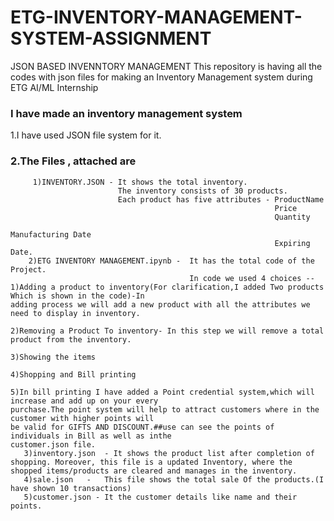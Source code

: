 # ETG-INVENTORY-MANAGEMENT-SYSTEM-ASSIGNMENT
JSON BASED INVENNTORY MANAGEMENT
This repository is having all the codes with json files for making an Inventory Management system during ETG AI/ML Internship

### I have made an inventory management system
1.I have used JSON file system for it.
### 2.The Files , attached are
         1)INVENTORY.JSON - It shows the total inventory.
                            The inventory consists of 30 products.
                            Each product has five attributes - ProductName
                                                               Price
                                                               Quantity
                                                               Manufacturing Date
                                                               Expiring Date.                
        2)ETG INVENTORY MANAGEMENT.ipynb -  It has the total code of the Project.
                                            In code we used 4 choices -- 1)Adding a product to inventory(For clarification,I added Two products Which is shown in the code)-In                                                                                adding process we will add a new product with all the attributes we need to display in inventory.
                                                                         2)Removing a Product To inventory- In this step we will remove a total product from the inventory.
                                                                         3)Showing the items
                                                                         4)Shopping and Bill printing
                                                                         5)In bill printing I have added a Point credential system,which will increase and add up on your every                                                                                purchase.The point system will help to attract customers where in the customer with higher points will                                                                              be valid for GIFTS AND DISCOUNT.##use can see the points of individuals in Bill as well as inthe                                                                                    customer.json file.
       3)inventory.json  - It shows the product list after completion of shopping. Moreover, this file is a updated Inventory, where the shopped items/products are cleared and manages in the inventory.
       4)sale.json   -   This file shows the total sale Of the products.(I have shown 10 transactions)
       5)customer.json - It the customer details like name and their points.
